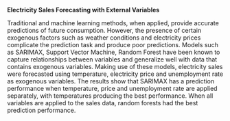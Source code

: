 **Electricity Sales Forecasting with External Variables**

Traditional and machine learning methods, when applied, provide accurate predictions of future consumption. However, the presence of certain exogenous factors such as weather conditions and electricity prices complicate the prediction task and produce poor predictions. Models such as SARIMAX, Support Vector Machine, Random Forest have been known to capture relationships between variables and generalize well with data that contains exogenous variables. Making use of these models, electricity sales were forecasted using temperature, electricity price and unemployment rate as exogenous variables. The results show that SARIMAX has a prediction performance when temperature, price and unemployment rate are applied separately, with temperatures producing the best performance. When all variables are applied to the sales data, random forests had the best prediction performance.  
